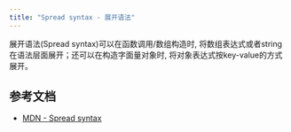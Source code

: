```yaml
---
title: "Spread syntax - 展开语法"
---
```


展开语法(Spread syntax)可以在函数调用/数组构造时, 将数组表达式或者string在语法层面展开；还可以在构造字面量对象时, 将对象表达式按key-value的方式展开。

## 参考文档

- [MDN - Spread syntax](https://developer.mozilla.org/zh-CN/docs/Web/JavaScript/Reference/Operators/Spread_syntax)